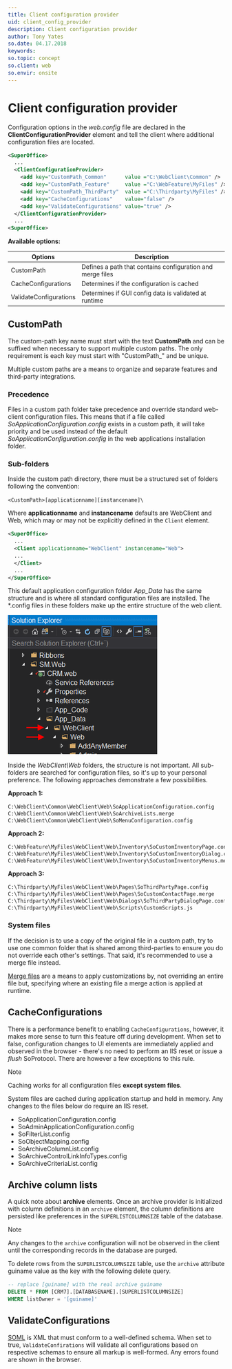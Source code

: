 ```yaml
---
title: Client configuration provider
uid: client_config_provider
description: Client configuration provider
author: Tony Yates
so.date: 04.17.2018
keywords:
so.topic: concept
so.client: web
so.envir: onsite
---
```


# Client configuration provider

Configuration options in the *web.config* file are declared in the **ClientConfigurationProvider** element and tell the client where additional configuration files are located.

```xml
<SuperOffice>
  ...
  <ClientConfigurationProvider>
    <add key="CustomPath_Common"      value ="C:\WebClient\Common" />
    <add key="CustomPath_Feature"     value ="C:\WebFeature\MyFiles" />
    <add key="CustomPath_ThirdParty"  value ="C:\Thirdparty\MyFiles" />
    <add key="CacheConfigurations"    value="false" />
    <add key="ValidateConfigurations" value="true" />
  </ClientConfigurationProvider>
  ...
<SuperOffice>
```

**Available options:**

| Options | Description |
|---|---|
| CustomPath | Defines a path that contains configuration and merge files |
| CacheConfigurations | Determines if the configuration is cached |
| ValidateConfigurations | Determines if GUI config data is validated at runtime |

## CustomPath

The custom-path key name must start with the text **CustomPath** and can be suffixed when necessary to support multiple custom paths. The only requirement is each key must start with "CustomPath_" and be unique.

Multiple custom paths are a means to organize and separate features and third-party integrations.

### Precedence

Files in a custom path folder take precedence and override standard web-client configuration files. This means that if a file called *SoApplicationConfiguration.config* exists in a custom path, it will take priority and be used instead of the default *SoApplicationConfiguration.config* in the web applications installation folder.

### Sub-folders

Inside the custom path directory, there must be a structured set of folders following the convention:

`<CustomPath>[applicationname][instancename]\`

Where **applicationname** and **instancename** defaults are WebClient and Web, which may or may not be explicitly defined in the `Client` element.

```xml
<SuperOffice>
  ...
  <Client applicationname="WebClient" instancename="Web">
  ...
  </Client>
  ...
</SuperOffice>
```

This default application configuration folder *App_Data* has the same structure and is where all standard configuration files are installed. The *.config files in these folders make up the entire structure of the web client.

![Web client configuration folder][img1]

Inside the *WebClient\Web* folders, the structure is not important. All sub-folders are searched for configuration files, so it's up to your personal preference. The following approaches demonstrate a few possibilities.

**Approach 1:**

```text
C:\WebClient\Common\WebClient\Web\SoApplicationConfiguration.config
C:\WebClient\Common\WebClient\Web\SoArchiveLists.merge
C:\WebClient\Common\WebClient\Web\SoMenuConfiguration.config
```

**Approach 2:**

```text
C:\WebFeature\MyFiles\WebClient\Web\Inventory\SoCustomInventoryPage.config
C:\WebFeature\MyFiles\WebClient\Web\Inventory\SoCustomInventoryDialog.config
C:\WebFeature\MyFiles\WebClient\Web\Inventory\SoCustomInventoryMenus.merge
```

**Approach 3:**

```text
C:\Thirdparty\MyFiles\WebClient\Web\Pages\SoThirdPartyPage.config
C:\Thirdparty\MyFiles\WebClient\Web\Pages\SoCustomContactPage.merge
C:\Thirdparty\MyFiles\WebClient\Web\Dialogs\SoThirdPartyDialogPage.config
C:\Thirdparty\MyFiles\WebClient\Web\Scripts\CustomScripts.js
```

### System files

If the decision is to use a copy of the original file in a custom path, try to use one common folder that is shared among third-parties to ensure you do not override each other's settings. That said, it's recommended to use a merge file instead.

[Merge files][1] are a means to apply customizations by, not overriding an entire file but, specifying where an existing file a merge action is applied at runtime.

## CacheConfigurations

There is a performance benefit to enabling `CacheConfigurations`, however, it makes more sense to turn this feature off during development. When set to false, configuration changes to UI elements are immediately applied and observed in the browser - there's no need to perform an IIS reset or issue a *flush* SoProtocol. There are however a few exceptions to this rule.

> [!NOTE]
> Caching works for all configuration files **except system files**.

System files are cached during application startup and held in memory. Any changes to the files below do require an IIS reset.

* SoApplicationConfiguration.config
* SoAdminApplicationConfiguration.config
* SoFilterList.config
* SoObjectMapping.config
* SoArchiveColumnList.config
* SoArchiveControlLinkInfoTypes.config
* SoArchiveCriteriaList.config

## Archive column lists

A quick note about **archive** elements. Once an archive provider is initialized with column definitions in an `archive` element, the column definitions are persisted like preferences in the `SUPERLISTCOLUMNSIZE` table of the database.

> [!NOTE]
> Any changes to the `archive` configuration will not be observed in the client until the corresponding records in the database are purged.

To delete rows from the `SUPERLISTCOLUMNSIZE` table, use the `archive` attribute guiname value as the key with the following delete query.

```SQL
-- replace [guiname] with the real archive guiname
DELETE * FROM [CRM7].[DATABASENAME].[SUPERLISTCOLUMNSIZE]
WHERE listOwner = '[guiname]'
```

## ValidateConfigurations

[SOML][2] is XML that must conform to a well-defined schema. When set to true, `ValidateConfirations` will validate all configurations based on respective schemas to ensure all markup is well-formed. Any errors found are shown in the browser.

<!-- Referenced links -->
[1]: ../pagebuilder/config/merge-files-and-actions.md
[2]: ../pagebuilder/config/soml.md

<!-- Referenced images -->
[img1]: media/web-client-configuration-file-folders.png
